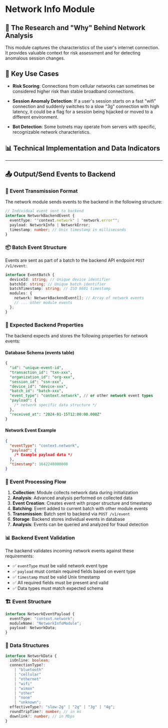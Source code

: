 # Network Info Module

## 🔬 The Research and "Why" Behind Network Analysis

This module captures the characteristics of the user's internet connection. It provides valuable context for risk assessment and for detecting anomalous session changes.

## 🚨 Key Use Cases

- **Risk Scoring**: Connections from cellular networks can sometimes be considered higher risk than stable broadband connections.

- **Session Anomaly Detection**: If a user's session starts on a fast "wifi" connection and suddenly switches to a slow "3g" connection with high latency, it could be a flag for a session being hijacked or moved to a different environment.

- **Bot Detection**: Some botnets may operate from servers with specific, recognizable network characteristics.

## 📊 Technical Implementation and Data Indicators

---

## 📤 Output/Send Events to Backend

### 🚀 Event Transmission Format

The network module sends events to the backend in the following structure:

```typescript
// Individual event sent to backend
interface NetworkBackendEvent {
  eventType: ""context.network" | "network.error"";
  payload: NetworkInfo | NetworkError;
  timestamp: number; // Unix timestamp in milliseconds
}
```

### 📦 Batch Event Structure

Events are sent as part of a batch to the backend API endpoint `POST /v1/event`:

```typescript
interface EventBatch {
  deviceId: string; // Unique device identifier
  batchId: string; // Unique batch identifier
  batchTimestamp: string; // ISO 8601 timestamp
  modules: {
    network: NetworkBackendEvent[]; // Array of network events
    // ... other module events
  };
}
```

### 🎯 Expected Backend Properties

The backend expects and stores the following properties for network events:

#### Database Schema (events table)
```sql
{
  "id": "unique-event-id",
  "transaction_id": "txn-xxx",
  "organization_id": "org-xxx", 
  "session_id": "ssn-xxx",
  "device_id": "device-xxx",
  "batch_id": "batch-xxx",
  "event_type": "context.network", // or other network event types
  "payload": {
    /* network specific data structure */
  },
  "received_at": "2024-01-15T12:00:00.000Z"
}
```

#### Network Event Example
```json
{
  "eventType": "context.network",
  "payload": {
    /* Example payload data */
  },
  "timestamp": 1642248000000
}
```

### 🔄 Event Processing Flow

1. **Collection**: Module collects network data during initialization
2. **Analysis**: Advanced analysis performed on collected data
3. **Event Creation**: Creates event with proper structure and timestamp
4. **Batching**: Event added to current batch with other module events
5. **Transmission**: Batch sent to backend via `POST /v1/event`
6. **Storage**: Backend stores individual events in database
7. **Analysis**: Events can be queried and analyzed for fraud detection

### 📊 Backend Event Validation

The backend validates incoming network events against these requirements:

- ✅ `eventType` must be valid network event type
- ✅ `payload` must contain required fields based on event type
- ✅ `timestamp` must be valid Unix timestamp
- ✅ All required fields must be present and valid
- ✅ Data types must match expected schema


### 🏗️ Event Structure

```typescript
interface NetworkEventPayload {
  eventType: "context.network";
  moduleName: "NetworkInfoModule";
  payload: NetworkData;
}
```

### 📡 Data Structures

```typescript
interface NetworkData {
  isOnline: boolean;
  connectionType?:
    | "bluetooth"
    | "cellular"
    | "ethernet"
    | "wifi"
    | "wimax"
    | "other"
    | "none"
    | "unknown";
  effectiveType?: "slow-2g" | "2g" | "3g" | "4g";
  roundTripTime?: number; // in ms
  downlink?: number; // in Mbps
}
```
